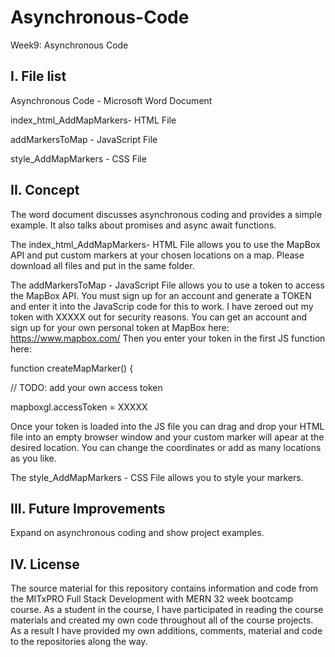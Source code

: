 # Asynchronous-Code
Week9: Asynchronous Code

I. File list
------------
Asynchronous Code - Microsoft Word Document

index_html_AddMapMarkers- HTML File

addMarkersToMap - JavaScript File

style_AddMapMarkers - CSS File


II. Concept
----------
The word document discusses asynchronous coding and provides a simple example. It also talks about promises and async await functions.

The index_html_AddMapMarkers- HTML File allows you to use the MapBox API and put custom markers at your chosen locations on a map. Please download all files and put in the same folder.

The addMarkersToMap - JavaScript File allows you to use a token to access the MapBox API. You must sign up for an account and generate a TOKEN and enter it into the JavaScrip code for this to work. I have zeroed out my token with XXXXX out for security reasons. You can get an account and sign up for your own personal token at MapBox here: https://www.mapbox.com/ Then you enter your token in the first JS function here: 

function createMapMarker() {
  
  // TODO: add your own access token
  
  mapboxgl.accessToken = XXXXX
  
  Once your token is loaded into the JS file you can drag and drop your HTML file into an empty browser window and your custom marker will apear at the desired location. You can change the coordinates or add as many locations as you like.
  
The style_AddMapMarkers - CSS File allows you to style your markers.
  


III. Future Improvements
----------
Expand on asynchronous coding and show project examples.

IV.  License
----------
The source material for this repository contains information and code from the MITxPRO Full Stack Development with MERN 32 week bootcamp course.
As a student in the course, I have participated in reading the course materials and created my own code throughout all of the course projects. As a result I have provided my own additions, comments, material and code to the repositories along the way.
